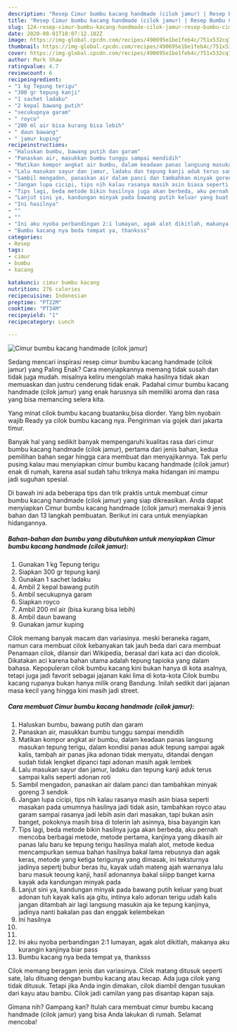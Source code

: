 ```yaml
---
description: "Resep Cimur bumbu kacang handmade (cilok jamur) | Resep Bumbu Cimur bumbu kacang handmade (cilok jamur) Yang Lezat Sekali"
title: "Resep Cimur bumbu kacang handmade (cilok jamur) | Resep Bumbu Cimur bumbu kacang handmade (cilok jamur) Yang Lezat Sekali"
slug: 124-resep-cimur-bumbu-kacang-handmade-cilok-jamur-resep-bumbu-cimur-bumbu-kacang-handmade-cilok-jamur-yang-lezat-sekali
date: 2020-08-01T18:07:12.182Z
image: https://img-global.cpcdn.com/recipes/490695e1be1feb4c/751x532cq70/cimur-bumbu-kacang-handmade-cilok-jamur-foto-resep-utama.jpg
thumbnail: https://img-global.cpcdn.com/recipes/490695e1be1feb4c/751x532cq70/cimur-bumbu-kacang-handmade-cilok-jamur-foto-resep-utama.jpg
cover: https://img-global.cpcdn.com/recipes/490695e1be1feb4c/751x532cq70/cimur-bumbu-kacang-handmade-cilok-jamur-foto-resep-utama.jpg
author: Mark Shaw
ratingvalue: 4.7
reviewcount: 6
recipeingredient:
- "1 kg Tepung terigu"
- "300 gr tepung kanji"
- "1 sachet ladaku"
- "2 kepal bawang putih"
- "secukupnya garam"
- " royco"
- "200 ml air bisa kurang bisa lebih"
- " daun bawang"
- " jamur kuping"
recipeinstructions:
- "Haluskan bumbu, bawang putih dan garam"
- "Panaskan air, masukkan bumbu tunggu sampai mendidih"
- "Matikan kompor angkat air bumbu, dalam keadaan panas langsung masukan tepung terigu, dalam kondisi panas aduk tepung sampai agak kalis, tambah air panas jika adonan tidak menyatu, ditandai dengan sudah tidak lengket dipanci tapi adonan masih agak lembek"
- "Lalu masukan sayur dan jamur, ladaku dan tepung kanji aduk terus sampai kalis seperti adonan roti"
- "Sambil mengadon, panaskan air dalam panci dan tambahkan minyak goreng 3 sendok"
- "Jangan lupa cicipi, tips nih kalau rasanya masih asin biasa seperti masakan pada umumnya hasilnya jadi tidak asin, tambahkan royco atau garam sampai rasanya jadi lebih asin dari masakan, tapi bukan asin banget, pokoknya masih bisa di tolerin lah asinnya, bisa bayangin kan"
- "Tips lagi, beda metode bikin hasilnya juga akan berbeda, aku pernah mencoba berbagai metode, metode pertama, kanjinya yang dikasih air panas lalu baru ke tepung terigu hasilnya malah alot, metode kedua mencampurkan semua bahan hasilnya bakal lama rebusnya dan agak keras, metode yang ketiga terigunya yang dimasak, ini teksturnya jadinya sepertj bubur beras itu, kayak udah mateng ajah warnanya lalu baru masuk teoung kanji, hasil adonannya bakal siiipp banget karna kayak ada kandungan minyak pada"
- "Lanjut sini ya, kandungan minyak pada bawang putih keluar yang buat adonan tuh kayak kalis aja gitu, intinya kalo adonan terigu udah kalis jangan ditambah air lagi langsung masukin aja ke tepung kanjinya, jadinya nanti bakalan pas dan enggak kelembekan"
- "Ini hasilnya"
- ""
- ""
- "Ini aku nyoba perbandingan 2:1 lumayan, agak alot dikitlah, makanya aku kurangin kanjinya biar pass"
- "Bumbu kacang nya beda tempat ya, thanksss"
categories:
- Resep
tags:
- cimur
- bumbu
- kacang

katakunci: cimur bumbu kacang 
nutrition: 276 calories
recipecuisine: Indonesian
preptime: "PT22M"
cooktime: "PT34M"
recipeyield: "1"
recipecategory: Lunch

---
```



![Cimur bumbu kacang handmade (cilok jamur)](https://img-global.cpcdn.com/recipes/490695e1be1feb4c/751x532cq70/cimur-bumbu-kacang-handmade-cilok-jamur-foto-resep-utama.jpg)

Sedang mencari inspirasi resep cimur bumbu kacang handmade (cilok jamur) yang Paling Enak? Cara menyiapkannya memang tidak susah dan tidak juga mudah. misalnya keliru mengolah maka hasilnya tidak akan memuaskan dan justru cenderung tidak enak. Padahal cimur bumbu kacang handmade (cilok jamur) yang enak harusnya sih memiliki aroma dan rasa yang bisa memancing selera kita.

Yang minat cilok bumbu kacang buatanku,bisa diorder. Yang blm nyobain wajib Ready ya cilok bumbu kacang nya. Pengiriman via gojek dari jakarta timur.

Banyak hal yang sedikit banyak mempengaruhi kualitas rasa dari cimur bumbu kacang handmade (cilok jamur), pertama dari jenis bahan, kedua pemilihan bahan segar hingga cara membuat dan menyajikannya. Tak perlu pusing kalau mau menyiapkan cimur bumbu kacang handmade (cilok jamur) enak di rumah, karena asal sudah tahu triknya maka hidangan ini mampu jadi suguhan spesial.


Di bawah ini ada beberapa tips dan trik praktis untuk membuat cimur bumbu kacang handmade (cilok jamur) yang siap dikreasikan. Anda dapat menyiapkan Cimur bumbu kacang handmade (cilok jamur) memakai 9 jenis bahan dan 13 langkah pembuatan. Berikut ini cara untuk menyiapkan hidangannya.

<!--inarticleads1-->

##### Bahan-bahan dan bumbu yang dibutuhkan untuk menyiapkan Cimur bumbu kacang handmade (cilok jamur):

1. Gunakan 1 kg Tepung terigu
1. Siapkan 300 gr tepung kanji
1. Gunakan 1 sachet ladaku
1. Ambil 2 kepal bawang putih
1. Ambil secukupnya garam
1. Siapkan  royco
1. Ambil 200 ml air (bisa kurang bisa lebih)
1. Ambil  daun bawang
1. Gunakan  jamur kuping


Cilok memang banyak macam dan variasinya. meski beraneka ragam, namun cara membuat cilok kebanyakan tak jauh beda dari cara membuat Penamaan cilok, dilansir dari Wikipedia, berasal dari kata aci dan dicolok. Dikatakan aci karena bahan utama adalah tepung tapioka yang dalam bahasa. Kepopuleran cilok bumbu kacang kini bukan hanya di kota asalnya, tetapi juga jadi favorit sebagai jajanan kaki lima di kota-kota Cilok bumbu kacang rupanya bukan hanya milik orang Bandung. Inilah sedikit dari jajanan masa kecil yang hingga kini masih jadi street. 

<!--inarticleads2-->

##### Cara membuat Cimur bumbu kacang handmade (cilok jamur):

1. Haluskan bumbu, bawang putih dan garam
1. Panaskan air, masukkan bumbu tunggu sampai mendidih
1. Matikan kompor angkat air bumbu, dalam keadaan panas langsung masukan tepung terigu, dalam kondisi panas aduk tepung sampai agak kalis, tambah air panas jika adonan tidak menyatu, ditandai dengan sudah tidak lengket dipanci tapi adonan masih agak lembek
1. Lalu masukan sayur dan jamur, ladaku dan tepung kanji aduk terus sampai kalis seperti adonan roti
1. Sambil mengadon, panaskan air dalam panci dan tambahkan minyak goreng 3 sendok
1. Jangan lupa cicipi, tips nih kalau rasanya masih asin biasa seperti masakan pada umumnya hasilnya jadi tidak asin, tambahkan royco atau garam sampai rasanya jadi lebih asin dari masakan, tapi bukan asin banget, pokoknya masih bisa di tolerin lah asinnya, bisa bayangin kan
1. Tips lagi, beda metode bikin hasilnya juga akan berbeda, aku pernah mencoba berbagai metode, metode pertama, kanjinya yang dikasih air panas lalu baru ke tepung terigu hasilnya malah alot, metode kedua mencampurkan semua bahan hasilnya bakal lama rebusnya dan agak keras, metode yang ketiga terigunya yang dimasak, ini teksturnya jadinya sepertj bubur beras itu, kayak udah mateng ajah warnanya lalu baru masuk teoung kanji, hasil adonannya bakal siiipp banget karna kayak ada kandungan minyak pada
1. Lanjut sini ya, kandungan minyak pada bawang putih keluar yang buat adonan tuh kayak kalis aja gitu, intinya kalo adonan terigu udah kalis jangan ditambah air lagi langsung masukin aja ke tepung kanjinya, jadinya nanti bakalan pas dan enggak kelembekan
1. Ini hasilnya
1. 
1. 
1. Ini aku nyoba perbandingan 2:1 lumayan, agak alot dikitlah, makanya aku kurangin kanjinya biar pass
1. Bumbu kacang nya beda tempat ya, thanksss


Cilok memang beragam jenis dan variasinya. Cilok matang ditusuk seperti sate, lalu dituang dengan bumbu kacang atau kecap. Ada juga cilok yang tidak ditusuk. Tetapi jika Anda ingin dimakan, cilok diambil dengan tusukan dari kayu atau bambu. Cilok jadi camilan yang pas disantap kapan saja. 

Gimana nih? Gampang kan? Itulah cara membuat cimur bumbu kacang handmade (cilok jamur) yang bisa Anda lakukan di rumah. Selamat mencoba!
